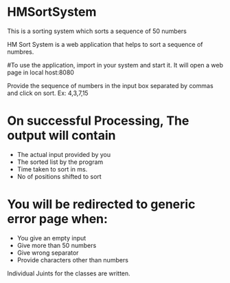 # HMSortSystem
This is a sorting system which sorts a sequence of 50 numbers

HM Sort System is a web application that helps to sort a sequence of numbres.

#To use the application, import in your system and start it.
It will open a web page in local host:8080

Provide the sequence of numbers in the input box separated by commas and click on sort. Ex: 4,3,7,15

# On successful Processing, The output will contain

* The actual input provided by you
* The sorted list by the program
* Time taken to sort in ms.
* No of positions shifted to sort

# You will be redirected to generic error page when:

* You give an empty input
* Give more than 50 numbers
* Give wrong separator
* Provide characters other than numbers

 Individual Juints for the classes are written.
